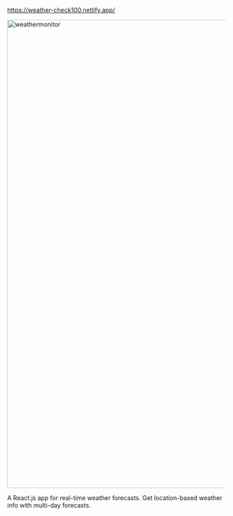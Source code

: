 https://weather-check100.netlify.app/

<img width="1079" alt="weathermonitor" src="https://user-images.githubusercontent.com/111906023/229370465-173ea58c-93c7-4cd7-8688-e2b519eae9e9.png">

A React.js app for real-time weather forecasts. Get location-based weather info with multi-day forecasts.
